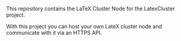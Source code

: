 This repository contains the LaTeX Cluster Node for the LatexCluster project.

With this project you can host your own LateX cluster node and communicate with it via an HTTPS API.



